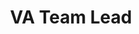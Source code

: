 ﻿---
name: Juan Collindras
title: VA Team Lead
email: juan@thetexaslawdog.com
title2: 
mda: FALSE
---

